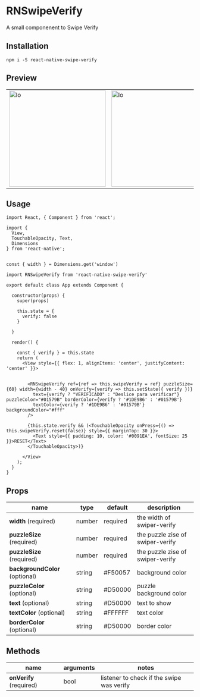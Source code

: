 RNSwipeVerify
=========

A small componenent to Swipe Verify

## Installation

  `npm i -S react-native-swipe-verify`

## Preview


|  |  |
| --- | --- |
| <img width="259" alt="lo" src="https://user-images.githubusercontent.com/15864336/48920913-d823c600-ee69-11e8-99d0-ff0fa2bb4c82.png"> | <img width="259" alt="lo" src="https://user-images.githubusercontent.com/15864336/48921011-93e4f580-ee6a-11e8-91ff-3ffc38243719.png"> |





## Usage


```JSX
import React, { Component } from 'react';

import {
  View,
  TouchableOpacity, Text,
  Dimensions
} from 'react-native';


const { width } = Dimensions.get('window')

import RNSwipeVerify from 'react-native-swipe-verify'

export default class App extends Component {

  constructor(props) {
    super(props)

    this.state = {
      verify: false
    }

  }

  render() {

    const { verify } = this.state
    return (
      <View style={{ flex: 1, alignItems: 'center', justifyContent: 'center' }}>


        <RNSwipeVerify ref={ref => this.swipeVerify = ref} puzzleSize={60} width={width - 40} onVerify={verify => this.setState({ verify })}
          text={verify ? "VERIFICADO" : "Deslice para verificar"} puzzleColor="#01579B" borderColor={verify ? '#1DE9B6' : '#01579B'}
          textColor={verify ? '#1DE9B6' : '#01579B'} backgroundColor="#fff"
        />

        {this.state.verify && (<TouchableOpacity onPress={() => this.swipeVerify.reset(false)} style={{ marginTop: 30 }}>
          <Text style={{ padding: 10, color: '#0091EA', fontSize: 25 }}>RESET</Text>
        </TouchableOpacity>)}

      </View>
    );
  }
}
```


## Props
| name | type | default | description |
| --- | --- | --- | --- |
| **width** (required) | number | required | the width of swiper-verify |
| **puzzleSize** (required) | number | required | the puzzle zise of swiper-verify |
| **puzzleSize** (required) | number | required | the puzzle zise of swiper-verify |
| **backgroundColor** (optional) | string | #F50057 | background color |
| **puzzleColor** (optional) | string | #D50000 | puzzle background color |
| **text** (optional) | string | #D50000 | text to show |
| **textColor** (optional) | string | #FFFFFF | text color |
| **borderColor** (optional) | string | #D50000 | border color |



## Methods

| name | arguments | notes |
| --- | --- | --- |
| **onVerify** (required) | bool | listener to check if the swipe was verify |

